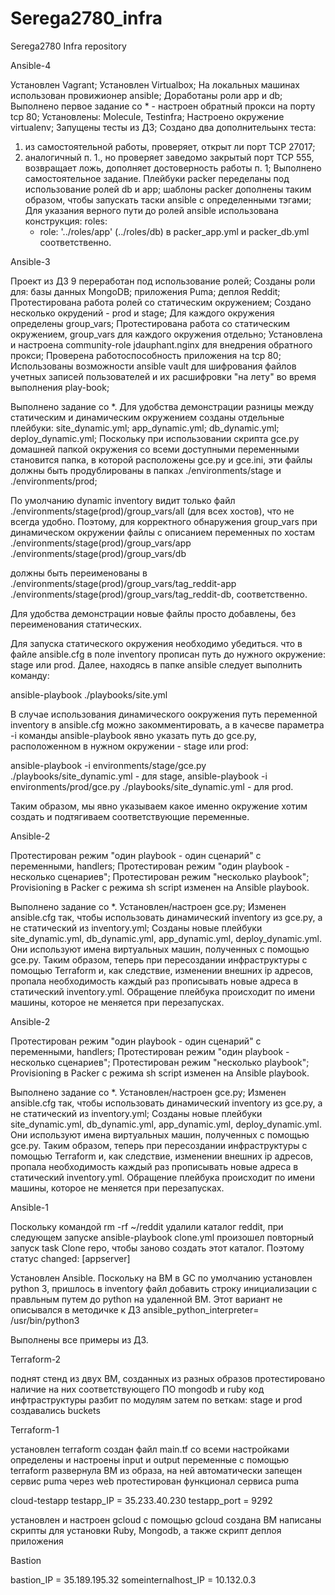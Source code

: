 # Serega2780_infra

Serega2780 Infra repository

Ansible-4

Установлен Vagrant;
Установлен Virtualbox;
На локальных машинах использован провижионер ansible;
Доработаны роли app и db;
Выполнено первое задание со * - настроен обратный прокси на порту tcp 80;
Установлены: Molecule, Testinfra; Настроено окружение virtualenv;
Запущены тесты из ДЗ;
Создано два дополнительынх теста:
 1. из самостоятельной работы, проверяет, открыт ли порт TCP 27017;
 2. аналогичный п. 1., но проверяет заведомо закрытый порт TCP 555, возвращает ложь, дополняет достоверность   работы п. 1;
Выполнено самостоятельное задание.
Плейбуки packer переделаны под использование ролей db и app; шаблоны packer дополнены таким образом, чтобы запускать таски ansible с определенными тэгами;
Для указания верного пути до ролей ansible использована конструкция:
roles:
    - role: '../roles/app' (../roles/db) в packer_app.yml и packer_db.yml соответственно.


Ansible-3

Проект из ДЗ 9 переработан под использование ролей;
Созданы роли для:
 базы данных MongoDB;
 приложения Puma;
 деплоя Reddit;
Протестирована работа ролей со статическим окружением;
Создано несколько окрудений - prod и stage;
Для каждого окружения определены group_vars;
Протестирована работа со статическим окружением, group_vars для каждого окружения отдельно;
Установлена и настроена community-role jdauphant.nginx для внедрения обратного прокси; 
Проверена работоспособность приложения на tcp 80;
Использованы возможности ansible vault для шифрования файлов учетных записей пользователей и их расшифровки "на лету" во время выполнения play-book;


Выполнено задание со *.
Для удобства демонстрации разницы между статическим и динамическим окружением созданы отдельные плейбуки:
  site_dynamic.yml;
  app_dynamic.yml;
  db_dynamic.yml;
  deploy_dynamic.yml;
Поскольку при использовании скрипта gce.py домашней папкой окружения со всеми доступными переменными становится папка, в которой расположены gce.py и gce.ini, эти файлы должны быть продублированы в папках ./environments/stage и ./environments/prod;

По умолчанию dynamic inventory видит только файл ./environments/stage(prod)/group_vars/all (для всех хостов), что не всегда удобно.
Поэтому, для корректного обнаружения group_vars при динамическом окружении файлы с описанием переменных по хостам
./environments/stage(prod)/group_vars/app
./environments/stage(prod)/group_vars/db

должны быть переименованы в
./environments/stage(prod)/group_vars/tag_reddit-app
./environments/stage(prod)/group_vars/tag_reddit-db,
соответственно.

Для удобства демонстрации новые файлы просто добавлены, без переименования статических.

Для запуска статического окружения необходимо убедиться. что в файле ansible.cfg в поле inventory прописан путь до нужного окружение: stage или prod. Далее, находясь в папке ansible следует выполнить команду:

ansible-playbook ./playbooks/site.yml

В случае использования динамического оокружения путь переменной inventory в ansible.cfg можно закомментировать, а в качесве параметра -i команды ansible-playbook явно указать путь до gce.py, расположенном в нужном окружении -  stage или prod:

ansible-playbook -i environments/stage/gce.py ./playbooks/site_dynamic.yml - для stage,
ansible-playbook -i environments/prod/gce.py ./playbooks/site_dynamic.yml - для prod.

Таким образом, мы явно указываем какое именно окружение хотим создать и подтягиваем соответствующие переменные.



Ansible-2

Протестирован режим "один playbook - один сценарий" с переменными, handlers;
Протестирован режим "один playbook - несколько сценариев";
Протестирован режим "несколько playbook";
Provisioning в Packer с режима sh script изменен на Ansible playbook.

Выполнено задание со *.
Установлен/настроен gce.py;
Изменен ansible.cfg так, чтобы использовать динамический inventory из gce.py, а не статический из inventory.yml;
Созданы новые плейбуки site_dynamic.yml, db_dynamic.yml, app_dynamic.yml, deploy_dynamic.yml. Они используют имена виртуальных машин, полученных с помощью gce.py. Таким образом, теперь при пересоздании инфраструктуры с помощью Terraform и, как следствие, изменении внешних ip адресов, пропала необходимость каждый раз прописывать новые адреса в статический inventory.yml. Обращение плейбука происходит по имени машины, которое не меняется при перезапусках.


Ansible-2

Протестирован режим "один playbook - один сценарий" с переменными, handlers;
Протестирован режим "один playbook - несколько сценариев";
Протестирован режим "несколько playbook";
Provisioning в Packer с режима sh script изменен на Ansible playbook.

Выполнено задание со *.
Установлен/настроен gce.py;
Изменен ansible.cfg так, чтобы использовать динамический inventory из gce.py, а не статический из inventory.yml;
Созданы новые плейбуки site_dynamic.yml, db_dynamic.yml, app_dynamic.yml, deploy_dynamic.yml. Они используют имена виртуальных машин, полученных с помощью gce.py. Таким образом, теперь при пересоздании инфраструктуры с помощью Terraform и, как следствие, изменении внешних ip адресов, пропала необходимость каждый раз прописывать новые адреса в статический inventory.yml. Обращение плейбука происходит по имени машины, которое не меняется при перезапусках.

Ansible-1

Поскольку командой rm -rf ~/reddit удалили каталог reddit, при следующем запуске 
ansible-playbook clone.yml произошел повторный запуск task Clone repo,
чтобы заново создать этот каталог. Поэтому статус changed: [appserver]

Установлен Ansible. Поскольку на ВМ в GC по умолчанию установлен python 3, пришлось в inventory файл добавить строку инициализации
с правльным путем до python на удаленной ВМ. Этот вариант не описывался в методичке к ДЗ ansible_python_interpreter= \
/usr/bin/python3

Выполнены все примеры из ДЗ.

Terraform-2

поднят стенд из двух ВМ, созданных из разных образов
протестировано наличие на них соответствующего ПО mongodb и ruby
код инфтраструктуры разбит по модулям
затем по веткам: stage и prod
создавались buckets

Terraform-1

установлен terraform
создан файл main.tf со всеми настройками
определены и настроены input и output переменные
с помощью terraform развернула ВМ из образа, на ней автоматически запещен сервис puma
через web протестирован функционал сервиса puma

cloud-testapp
testapp_IP = 35.233.40.230
testapp_port = 9292

установлен и настроен gcloud
с помощью gcloud создана ВМ
написаны скрипты для установки Ruby, Mongodb, а также скрипт деплоя приложения

Bastion

bastion_IP = 35.189.195.32
someinternalhost_IP = 10.132.0.3
